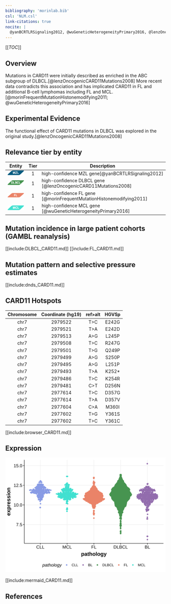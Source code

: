 ```yaml
---
bibliography: 'morinlab.bib'
csl: 'NLM.csl'
link-citations: true
nocite: |
  @yanBCRTLRSignaling2012, @wuGeneticHeterogeneityPrimary2016, @lenzOncogenicCARD11Mutations2008, @morinFrequentMutationHistonemodifying2011, 
---
```

[[_TOC_]]

## Overview

Mutations in CARD11 were initially described as enriched in the ABC subgroup of DLBCL.[@lenzOncogenicCARD11Mutations2008]
More recent data contradicts this association and has implicated CARD11 in FL and additional B-cell lymphomas including FL and MCL.[@morinFrequentMutationHistonemodifying2011; @wuGeneticHeterogeneityPrimary2016]

## Experimental Evidence

The functional effect of CARD11 mutations in DLBCL was explored in the original study.[@lenzOncogenicCARD11Mutations2008]



## Relevance tier by entity

|Entity|Tier|Description                           |
|:------:|:----:|--------------------------------------|
|![MZL](images/icons/MZL_tier1.png)|1|high-confidence MZL gene[@yanBCRTLRSignaling2012]|
|![DLBCL](images/icons/DLBCL_tier1.png) |1   |high-confidence DLBCL gene            [@lenzOncogenicCARD11Mutations2008]|
|![FL](images/icons/FL_tier1.png)    |1   |high-confidence FL gene               [@morinFrequentMutationHistonemodifying2011]|
|![MCL](images/icons/MCL_tier1.png)   |1   |high-confidence MCL gene              [@wuGeneticHeterogeneityPrimary2016]|

## Mutation incidence in large patient cohorts (GAMBL reanalysis)

[[include:DLBCL_CARD11.md]]
[[include:FL_CARD11.md]]

## Mutation pattern and selective pressure estimates

[[include:dnds_CARD11.md]]

## CARD11 Hotspots

| Chromosome |Coordinate (hg19) | ref>alt | HGVSp | 
 | :---:| :---: | :--: | :---: |
| chr7 | 2979522 | T>C | E242G |
| chr7 | 2979521 | T>A | E242D |
| chr7 | 2979513 | A>G | L245P |
| chr7 | 2979508 | T>C | R247G |
| chr7 | 2979501 | T>G | Q249P |
| chr7 | 2979499 | A>G | S250P |
| chr7 | 2979495 | A>G | L251P |
| chr7 | 2979493 | T>A | K252* |
| chr7 | 2979486 | T>C | K254R |
| chr7 | 2979481 | C>T | D256N |
| chr7 | 2977614 | T>C | D357G |
| chr7 | 2977614 | T>A | D357V |
| chr7 | 2977604 | C>A | M360I |
| chr7 | 2977602 | T>G | Y361S |
| chr7 | 2977602 | T>C | Y361C |

[[include:browser_CARD11.md]]

## Expression
![](images/gene_expression/CARD11_by_pathology.svg)



<!-- ORIGIN: lenzOncogenicCARD11Mutations2008 -->
<!-- FL: morinFrequentMutationHistonemodifying2011 -->
<!-- MCL: wuGeneticHeterogeneityPrimary2016 -->
<!-- MZL: yanBCRTLRSignaling2012a -->
<!-- DLBCL: lenzOncogenicCARD11Mutations2008 -->

[[include:mermaid_CARD11.md]]


## References

